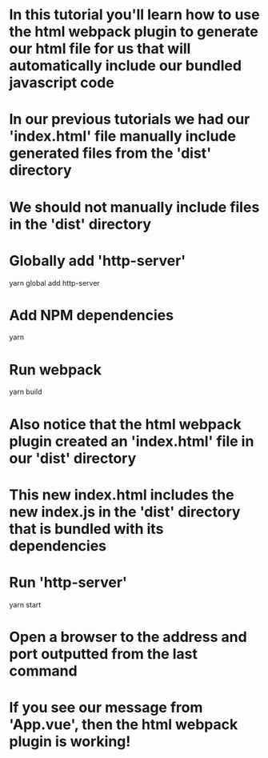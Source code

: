 # In this tutorial you'll learn how to use the html webpack plugin to generate our html file for us that will automatically include our bundled javascript code

# In our previous tutorials we had our 'index.html' file manually include generated files from the 'dist' directory

# We should not manually include files in the 'dist' directory

# Globally add 'http-server'
yarn global add http-server

# Add NPM dependencies
yarn

# Run webpack 
yarn build

# Also notice that the html webpack plugin created an 'index.html' file in our 'dist' directory

# This new index.html includes the new index.js in the 'dist' directory that is bundled with its dependencies

# Run 'http-server'
yarn start

# Open a browser to the address and port outputted from the last command

# If you see our message from 'App.vue', then the html webpack plugin is working!
